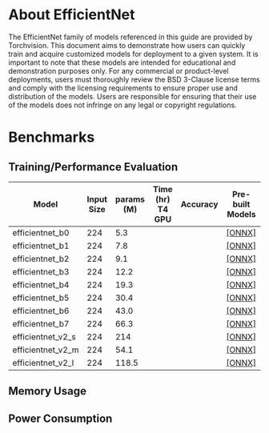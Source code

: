 # About EfficientNet

The EfficientNet family of models referenced in this guide are provided by Torchvision. This document aims to demonstrate how users can quickly train and acquire customized models for deployment to a given system. It is important to note that these models are intended for educational and demonstration purposes only. For any commercial or product-level deployments, users must thoroughly review the BSD 3-Clause license terms and comply with the licensing requirements to ensure proper use and distribution of the models. Users are responsible for ensuring that their use of the models does not infringe on any legal or copyright regulations.

# Benchmarks
## Training/Performance Evaluation

|  Model     |  Input Size         |  params (M)         | Time (hr)<br>T4 GPU   |  Accuracy  | Pre-built Models   |
|------------|---------------------|---------------------|-----------------------|------------|--------------------|
| efficientnet_b0 | 224 | 5.3         |                       |            |[[ONNX]]()          |
| efficientnet_b1 | 224 | 7.8         |                       |            |[[ONNX]]()          |
| efficientnet_b2 | 224 | 9.1         |                       |            |[[ONNX]]()          |
| efficientnet_b3 | 224 | 12.2         |                       |            |[[ONNX]]()          |
| efficientnet_b4 | 224 | 19.3         |                       |            |[[ONNX]]()          |
| efficientnet_b5 | 224 | 30.4         |                       |            |[[ONNX]]()          |
| efficientnet_b6 | 224 | 43.0         |                       |            |[[ONNX]]()          |
| efficientnet_b7 | 224 | 66.3         |                       |            |[[ONNX]]()          |
| efficientnet_v2_s | 224 | 214         |                       |            |[[ONNX]]()          |
| efficientnet_v2_m | 224 | 54.1         |                       |            |[[ONNX]]()          |
| efficientnet_v2_l | 224 | 118.5         |                       |            |[[ONNX]]()          |

## Memory Usage
## Power Consumption
